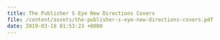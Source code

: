 ```yaml
---
title: The Publisher S Eye New Directions Covers
file: /content/assets/the-publisher-s-eye-new-directions-covers.pdf
date: 2019-03-18 01:53:23 +0000
---
```

